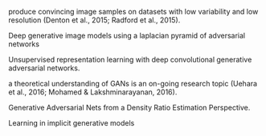 produce convincing image samples on datasets with low variability and low resolution (Denton et al., 2015; Radford et al., 2015).

Deep generative image models using a laplacian pyramid of adversarial networks

Unsupervised representation learning with deep convolutional generative adversarial networks.



a theoretical understanding of GANs is an on-going research topic (Uehara et al., 2016; Mohamed & Lakshminarayanan, 2016).

Generative Adversarial Nets from a Density Ratio Estimation Perspective.

Learning in implicit generative models
